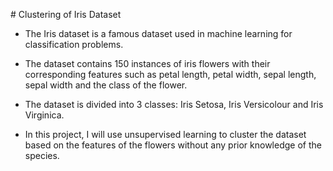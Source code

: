 # Clustering of Iris Dataset

- The Iris dataset is a famous dataset used in machine learning for classification problems.
- The dataset contains 150 instances of iris flowers with their corresponding features such as petal length, petal width, sepal length, sepal width and the class of the flower.
- The dataset is divided into 3 classes: Iris Setosa, Iris Versicolour and Iris Virginica.

- In this project, I will use unsupervised learning to cluster the dataset based on the features of the flowers without any prior knowledge of the species.
